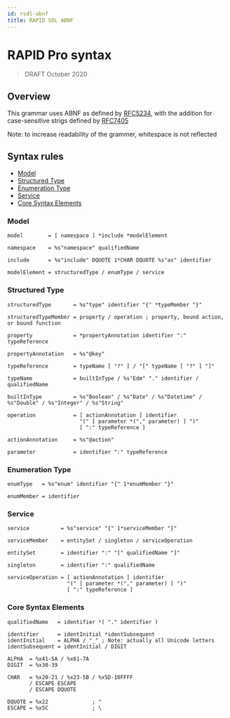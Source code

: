 ```yaml
---
id: rsdl-abnf
title: RAPID SDL ABNF
---
```


# RAPID Pro syntax

> DRAFT
> October 2020

## Overview

This grammar uses ABNF as defined by [RFC5234](https://tools.ietf.org/html/rfc5234), with the addition for case-sensitive strigs defined by [RFC7405](https://tools.ietf.org/html/rfc7405)

Note: to increase readability of the grammer, whitespace is not reflected

## Syntax rules

- [Model](#model)
- [Structured Type](#structured-type)
- [Enumeration Type](#enumeration-type)
- [Service](#service)
- [Core Syntax Elements](#core-syntax-elements)

### Model

```ABNF
model        = [ namespace ] *include *modelElement

namespace    = %s"namespace" qualifiedName

include      = %s"include" DQUOTE 1*CHAR DQUOTE %s"as" identifier

modelElement = structuredType / enumType / service
```

### Structured Type

```ABNF
structuredType       = %s"type" identifier "{" *typeMember "}"

structuredTypeMember = property / operation ; property, bound action, or bound function

property             = *propertyAnnotation identifier ":" typeReference

propertyAnnotation   = %s"@key"

typeReference        = typeName [ "?" ] / "[" typeName [ "?" ] "]"

typeName             = builtInType / %s"Edm" "." identifier / qualifiedName

builtInType          = %s"Boolean" / %s"Date" / %s"Datetime" / %s"Double" / %s"Integer" / %s"String"

operation            = [ actionAnnotation ] identifier
                       "(" [ parameter *("," parameter) ] ")"
                       [ ":" typeReference ]

actionAnnotation     = %s"@action"

parameter            = identifier ":" typeReference
```

### Enumeration Type

```ABNF
enumType   = %s"enum" identifier "{" 1*enumMember "}"

enumMember = identifier
```

### Service

```ABNF
service          = %s"service" "{" 1*serviceMember "}"

serviceMember    = entitySet / singleton / serviceOperation

entitySet        = identifier ":" "[" qualifiedName "]"

singleton        = identifier ":" qualifiedName

serviceOperation = [ actionAnnotation ] identifier
                   "(" [ parameter *("," parameter) ] ")"
                   [ ":" typeReference ]
```

### Core Syntax Elements

```ABNF
qualifiedName   = identifier *( "." identifier )

identifier      = identInitial *identSubsequent
identInitial    = ALPHA / "_" ; Note: actually all Unicode letters
identSubsequent = identInitial / DIGIT

ALPHA  = %x41-5A / %x61-7A
DIGIT  = %x30-39

CHAR   = %x20-21 / %x23-5B / %x5D-10FFFF
       / ESCAPE ESCAPE
       / ESCAPE DQUOTE

DQUOTE = %x22              ; "
ESCAPE = %x5C              ; \
```
